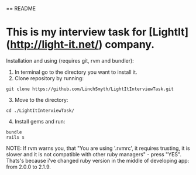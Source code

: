 == README

# This is my interview task for [LightIt] (http://light-it.net/) company.

Installation and using (requires git, rvm and bundler):

1. In terminal go to the directory you want to install it.
2. Clone repository by running:
```
git clone https://github.com/LinchSmyth/LightItInterviewTask.git
```
3. Move to the directory:
```
cd ./LightItInterviewTask/
```
4. Install gems and run:
```
bundle
rails s
```

NOTE: 
If rvm warns you, that "You are using '.rvmrc', it requires trusting, it is slower and it is not compatible with other ruby managers" - press "YES". Thats's because i've changed ruby version in the middle of developing app: from 2.0.0 to 2.1.9.
